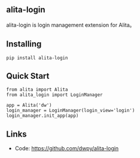 ## alita-login

alita-login is login management extension for Alita。

## Installing
```
pip install alita-login
```

## Quick Start
```
from alita import Alita
from alita_login import LoginManager

app = Alita('dw')
login_manager = LoginManager(login_view='login')
login_manager.init_app(app)

```

## Links

- Code: https://github.com/dwpy/alita-login